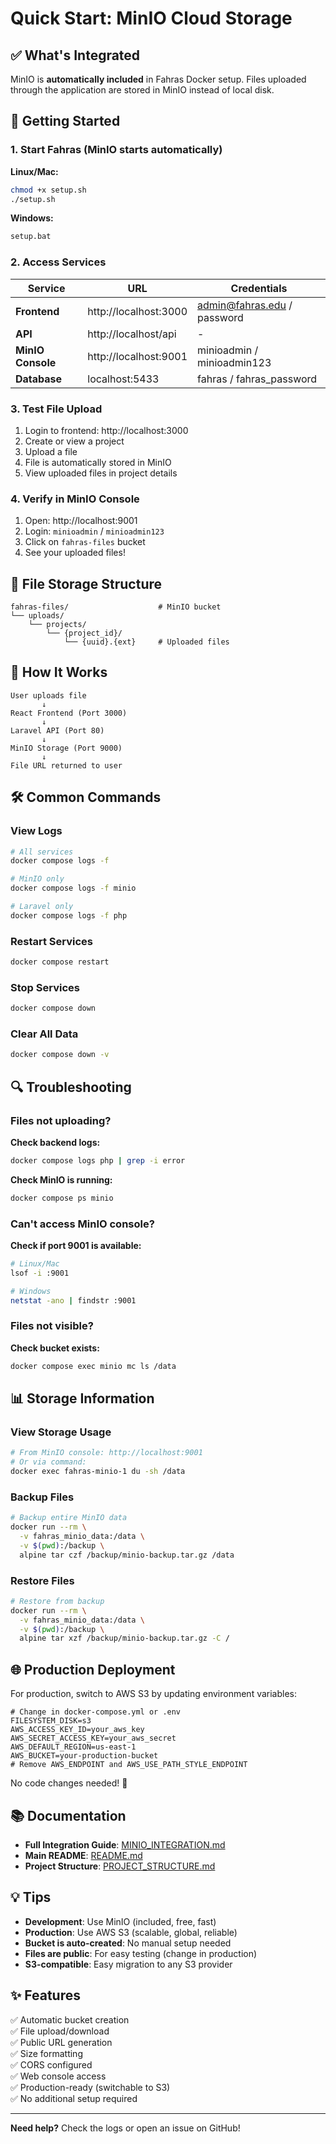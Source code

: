 # Quick Start: MinIO Cloud Storage

## ✅ What's Integrated

MinIO is **automatically included** in Fahras Docker setup. Files uploaded through the application are stored in MinIO instead of local disk.

## 🚀 Getting Started

### 1. Start Fahras (MinIO starts automatically)

**Linux/Mac:**
```bash
chmod +x setup.sh
./setup.sh
```

**Windows:**
```cmd
setup.bat
```

### 2. Access Services

| Service | URL | Credentials |
|---------|-----|-------------|
| **Frontend** | http://localhost:3000 | admin@fahras.edu / password |
| **API** | http://localhost/api | - |
| **MinIO Console** | http://localhost:9001 | minioadmin / minioadmin123 |
| **Database** | localhost:5433 | fahras / fahras_password |

### 3. Test File Upload

1. Login to frontend: http://localhost:3000
2. Create or view a project
3. Upload a file
4. File is automatically stored in MinIO
5. View uploaded files in project details

### 4. Verify in MinIO Console

1. Open: http://localhost:9001
2. Login: `minioadmin` / `minioadmin123`
3. Click on `fahras-files` bucket
4. See your uploaded files!

## 📁 File Storage Structure

```
fahras-files/                    # MinIO bucket
└── uploads/
    └── projects/
        └── {project_id}/
            └── {uuid}.{ext}     # Uploaded files
```

## 🔧 How It Works

```
User uploads file
       ↓
React Frontend (Port 3000)
       ↓
Laravel API (Port 80)
       ↓
MinIO Storage (Port 9000)
       ↓
File URL returned to user
```

## 🛠️ Common Commands

### View Logs
```bash
# All services
docker compose logs -f

# MinIO only
docker compose logs -f minio

# Laravel only
docker compose logs -f php
```

### Restart Services
```bash
docker compose restart
```

### Stop Services
```bash
docker compose down
```

### Clear All Data
```bash
docker compose down -v
```

## 🔍 Troubleshooting

### Files not uploading?

**Check backend logs:**
```bash
docker compose logs php | grep -i error
```

**Check MinIO is running:**
```bash
docker compose ps minio
```

### Can't access MinIO console?

**Check if port 9001 is available:**
```bash
# Linux/Mac
lsof -i :9001

# Windows
netstat -ano | findstr :9001
```

### Files not visible?

**Check bucket exists:**
```bash
docker compose exec minio mc ls /data
```

## 📊 Storage Information

### View Storage Usage
```bash
# From MinIO console: http://localhost:9001
# Or via command:
docker exec fahras-minio-1 du -sh /data
```

### Backup Files
```bash
# Backup entire MinIO data
docker run --rm \
  -v fahras_minio_data:/data \
  -v $(pwd):/backup \
  alpine tar czf /backup/minio-backup.tar.gz /data
```

### Restore Files
```bash
# Restore from backup
docker run --rm \
  -v fahras_minio_data:/data \
  -v $(pwd):/backup \
  alpine tar xzf /backup/minio-backup.tar.gz -C /
```

## 🌐 Production Deployment

For production, switch to AWS S3 by updating environment variables:

```env
# Change in docker-compose.yml or .env
FILESYSTEM_DISK=s3
AWS_ACCESS_KEY_ID=your_aws_key
AWS_SECRET_ACCESS_KEY=your_aws_secret
AWS_DEFAULT_REGION=us-east-1
AWS_BUCKET=your-production-bucket
# Remove AWS_ENDPOINT and AWS_USE_PATH_STYLE_ENDPOINT
```

No code changes needed! 🎉

## 📚 Documentation

- **Full Integration Guide**: [MINIO_INTEGRATION.md](MINIO_INTEGRATION.md)
- **Main README**: [README.md](README.md)
- **Project Structure**: [PROJECT_STRUCTURE.md](PROJECT_STRUCTURE.md)

## 💡 Tips

- **Development**: Use MinIO (included, free, fast)
- **Production**: Use AWS S3 (scalable, global, reliable)
- **Bucket is auto-created**: No manual setup needed
- **Files are public**: For easy testing (change in production)
- **S3-compatible**: Easy migration to any S3 provider

## ✨ Features

✅ Automatic bucket creation  
✅ File upload/download  
✅ Public URL generation  
✅ Size formatting  
✅ CORS configured  
✅ Web console access  
✅ Production-ready (switchable to S3)  
✅ No additional setup required  

---

**Need help?** Check the logs or open an issue on GitHub!
